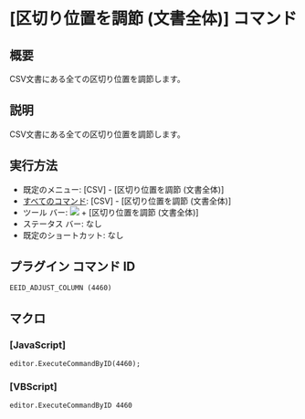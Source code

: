 # \[区切り位置を調節 (文書全体)\] コマンド

## 概要

CSV文書にある全ての区切り位置を調節します。

## 説明

CSV文書にある全ての区切り位置を調節します。

## 実行方法

- 既定のメニュー: \[CSV\] - \[区切り位置を調節 (文書全体)\]
- [すべてのコマンド](../../glossary/allcommands): \[CSV\] - \[区切り位置を調節 (文書全体)\]
- ツール バー: ![](../../images/columns_separators..png) \+ \[区切り位置を調節 (文書全体)\]
- ステータス バー: なし
- 既定のショートカット: なし

## プラグイン コマンド ID

```
EEID_ADJUST_COLUMN (4460)
```

## マクロ

### \[JavaScript\]

```
editor.ExecuteCommandByID(4460);
```

### \[VBScript\]

```
editor.ExecuteCommandByID 4460
```
